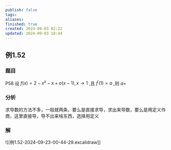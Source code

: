 ```yaml
---
publish: false
tags: 
aliases: 
finished: true
created: 2024-09-03 02:22
updated: 2024-09-03 18:44
---
```

## 例1.52
### 题目
P58 设 $f( x) = 2 - {x}^{x} - x + o( {x - 1}), x \rightarrow 1$ ,且 ${f}^{\prime }( 1) = a$ ,则 $a =$ 
### 分析
求导数的方法不多，一般就两条，要么是直接求导，求出来导数，要么是用定义作商，这里直接导，导不出来啥东西，选择用定义
### 解
![[例1.52-2024-09-23-00-44-29.excalidraw]]